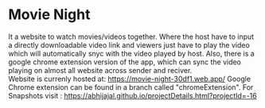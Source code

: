 # Movie Night
 It a website to watch movies/videos together. Where the host have to input a directly downloadable video link and viewers just have to play the video which will automatically snyc with the video played by host.
 Also, there is a google chrome extension version of the app, which can sync the video playing on almost all website across sender and reciver.  
 Website is currenly hosted at: https://movie-night-30df1.web.app/
 Google Chrome extension can be found in a branch called "chromeExtension".
 For Snapshots visit : https://abhijajal.github.io/projectDetails.html?projectId=-16
 
